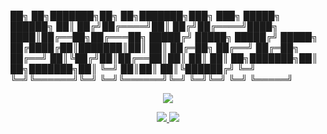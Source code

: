 ██╗  ██╗███████╗██╗  ██╗███████╗███╗   ███╗ █████╗  ██████╗ 
██║ ██╔╝██╔════╝██║ ██╔╝██╔════╝████╗ ████║██╔══██╗██╔═══██╗
█████╔╝ █████╗  █████╔╝ █████╗  ██╔████╔██║███████║██║   ██║
██╔═██╗ ██╔══╝  ██╔═██╗ ██╔══╝  ██║╚██╔╝██║██╔══██║██║   ██║
██║  ██╗███████╗██║  ██╗███████╗██║ ╚═╝ ██║██║  ██║╚██████╔╝
╚═╝  ╚═╝╚══════╝╚═╝  ╚═╝╚══════╝╚═╝     ╚═╝╚═╝  ╚═╝ ╚═════╝ 
                                                            

<p align="center">

 <a href="https://github.com/kekemao00">
    <img src="https://github-readme-stats-eight-theta.vercel.app/api/top-langs/?username=kekemao00&layout=compact&langs_count=8&theme=algolia"/>
  </a>
</p>
 
<p align="center">
  <a href="https://github.com/kekemao00">
    <img src="https://github-readme-stats-eight-theta.vercel.app/api?username=kekemao00&show_icons=true&theme=algolia&include_all_commits=true&count_private=true&hide=prs,issues"/>
  </a>
  <a href="https://kekemao00.github.io">
    <img src="https://github-readme-stats.anuraghazra1.vercel.app/api/pin/?username=kekemao00&repo=kekemao00.github.io&theme=algolia" />
  </a>
</p>
